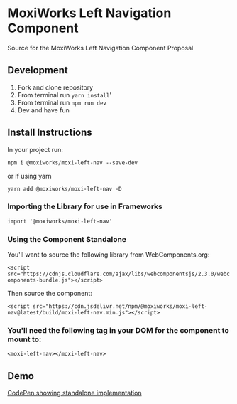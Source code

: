 # MoxiWorks Left Navigation Component

Source for the MoxiWorks Left Navigation Component Proposal

## Development

1. Fork and clone repository
2. From terminal run `yarn install`'
3. From terminal run `npm run dev`
4. Dev and have fun

## Install Instructions

In your project run:

`npm i @moxiworks/moxi-left-nav --save-dev`

or if using yarn

`yarn add @moxiworks/moxi-left-nav -D`

### Importing the Library for use in Frameworks

`import '@moxiworks/moxi-left-nav'`

### Using the Component Standalone

You'll want to source the following library from WebComponents.org:

`<script src="https://cdnjs.cloudflare.com/ajax/libs/webcomponentsjs/2.3.0/webcomponents-bundle.js"></script>`

Then source the component:

`<script src="https://cdn.jsdelivr.net/npm/@moxiworks/moxi-left-nav@latest/build/moxi-left-nav.min.js"></script>`

### You'll need the following tag in your DOM for the component to mount to:

`<moxi-left-nav></moxi-left-nav>`

## Demo

[CodePen showing standalone implementation](https://codepen.io/iamjpg/full/oNvKQaE)